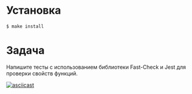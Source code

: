 # Установка
```bash
$ make install
```
# Задача 
Напишите тесты с использованием библиотеки Fast-Check и Jest для проверки свойств функций.

[![asciicast](https://asciinema.org/a/n3WmhEcECZY8grAec30g50A9Q.svg)](https://asciinema.org/a/n3WmhEcECZY8grAec30g50A9Q)